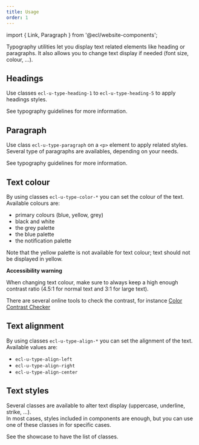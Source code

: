 ```yaml
---
title: Usage
order: 1
---
```


import { Link, Paragraph } from '@ecl/website-components';

<Paragraph size="lead">
  Typography utilities let you display text related elements like heading or
  paragraphs. It also allows you to change text display if needed (font size,
  colour, ...).
</Paragraph>

## Headings

Use classes `ecl-u-type-heading-1` to `ecl-u-type-heading-5` to apply headings styles.

See <Link to="/ec/guidelines/typography/">typography guidelines</Link> for more information.

## Paragraph

Use class `ecl-u-type-paragraph` on a `<p>` element to apply related styles.  
Several type of paragraphs are availables, depending on your needs.

See <Link to="/ec/guidelines/typography/">typography guidelines</Link> for more information.

## Text colour

By using classes `ecl-u-type-color-*` you can set the colour of the text.
Available colours are:

- primary colours (blue, yellow, grey)
- black and white
- the <Link to="/ec/guidelines/colours/">grey palette</Link>
- the <Link to="/ec/guidelines/colours/">blue palette</Link>
- the <Link to="/ec/guidelines/colours/">notification palette</Link>

Note that the yellow palette is not available for text colour; text should not be displayed in yellow.

**Accessibility warning**

When changing text colour, make sure to always keep a high enough contrast ratio (4.5:1 for normal text and 3:1 for large text).

There are several online tools to check the contrast, for instance [Color Contrast Checker](https://webaim.org/resources/contrastchecker/)

## Text alignment

By using classes `ecl-u-type-align-*` you can set the alignment of the text.
Available values are:

- `ecl-u-type-align-left`
- `ecl-u-type-align-right`
- `ecl-u-type-align-center`

## Text styles

Several classes are available to alter text display (uppercase, underline, strike, ...).  
In most cases, styles included in components are enough, but you can use one of these classes in for specific cases.

See the showcase to have the list of classes.
